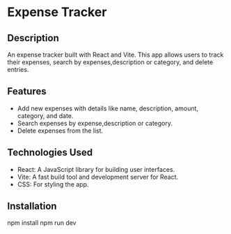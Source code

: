 # Expense Tracker

## Description
An expense tracker built with React and Vite. 
This app allows users to track their expenses, 
search by expenses,description or category, and delete entries.

## Features
- Add new expenses with details like name, description, amount, category, and date.
- Search expenses by expense,description or category.
- Delete expenses from the list.

## Technologies Used
- React: A JavaScript library for building user interfaces.
- Vite: A fast build tool and development server for React.
- CSS: For styling the app.

## Installation
npm install
npm run dev